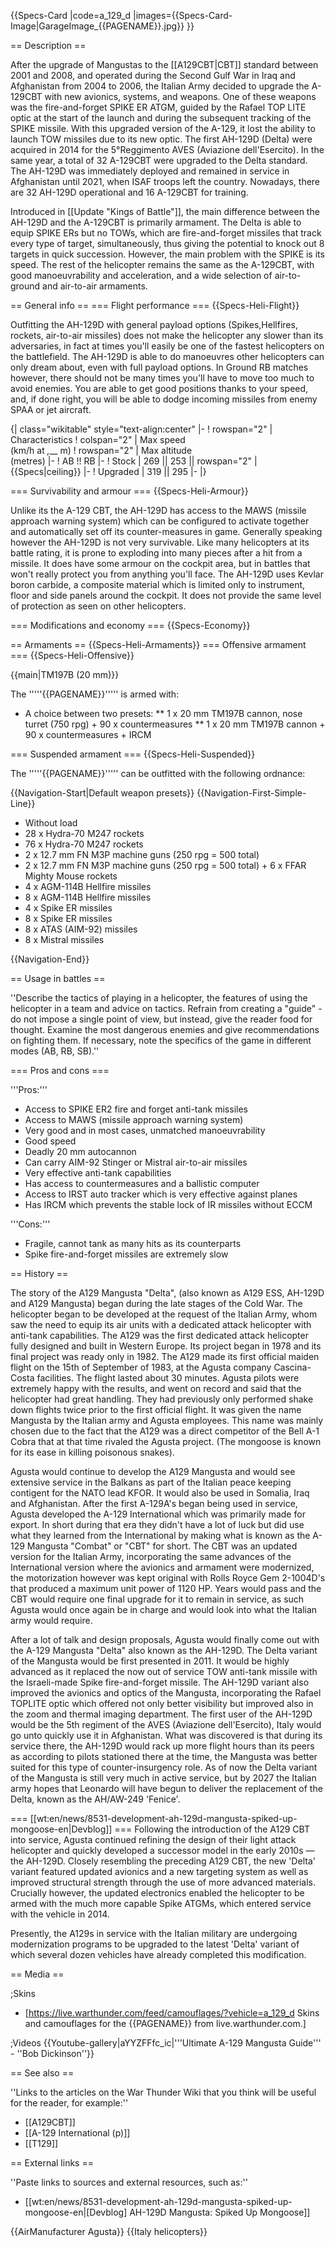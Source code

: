 {{Specs-Card
|code=a_129_d
|images={{Specs-Card-Image|GarageImage_{{PAGENAME}}.jpg}}
}}

== Description ==
<!-- ''In the description, the first part should be about the history of and the creation and combat usage of the helicopter, as well as its key features. In the second part, tell the reader about the helicopter in the game. Insert a screenshot of the vehicle, so that if the novice player does not remember the vehicle by name, he will immediately understand what kind of vehicle the article is talking about.'' -->
After the upgrade of Mangustas to the [[A129CBT|CBT]] standard between 2001 and 2008, and operated during the Second Gulf War in Iraq and Afghanistan from 2004 to 2006, the Italian Army decided to upgrade the A-129CBT with new avionics, systems, and weapons. One of these weapons was the fire-and-forget SPIKE ER ATGM, guided by the Rafael TOP LITE optic at the start of the launch and during the subsequent tracking of the SPIKE missile. With this upgraded version of the A-129, it lost the ability to launch TOW missiles due to its new optic. The first AH-129D (Delta) were acquired in 2014 for the 5°Reggimento AVES (Aviazione dell'Esercito). In the same year, a total of 32 A-129CBT were upgraded to the Delta standard. The AH-129D was immediately deployed and remained in service in Afghanistan until 2021, when ISAF troops left the country. Nowadays, there are 32 AH-129D operational and 16 A-129CBT for training.

Introduced in [[Update "Kings of Battle"]], the main difference between the AH-129D and the A-129CBT is primarily armament. The Delta is able to equip SPIKE ERs but no TOWs, which are fire-and-forget missiles that track every type of target, simultaneously, thus giving the potential to knock out 8 targets in quick succession. However, the main problem with the SPIKE is its speed. The rest of the helicopter remains the same as the A-129CBT, with good manoeuvrability and acceleration, and a wide selection of air-to-ground and air-to-air armaments.

== General info ==
=== Flight performance ===
{{Specs-Heli-Flight}}
<!-- ''Describe how the helicopter behaves in the air. Speed, manoeuvrability, acceleration and allowable loads - these are the most important characteristics of the vehicle.'' -->
Outfitting the AH-129D with general payload options (Spikes,Hellfires, rockets, air-to-air missiles) does not make the helicopter any slower than its adversaries, in fact at times you'll easily be one of the fastest helicopters on the battlefield. The AH-129D is able to do manoeuvres other helicopters can only dream about, even with full payload options. In Ground RB matches however, there should not be many times you'll have to move too much to avoid enemies. You are able to get good positions thanks to your speed, and, if done right, you will be able to dodge incoming missiles from enemy SPAA or jet aircraft.

{| class="wikitable" style="text-align:center"
|-
! rowspan="2" | Characteristics
! colspan="2" | Max speed<br>(km/h at _,___ m)
! rowspan="2" | Max altitude<br>(metres)
|-
! AB !! RB
|-
! Stock
| 269 || 253 || rowspan="2" | {{Specs|ceiling}}
|-
! Upgraded
| 319 || 295
|-
|}

=== Survivability and armour ===
{{Specs-Heli-Armour}}
<!-- ''Examine the survivability of the helicopter. Note how vulnerable the structure is and how secure the pilot is, whether the fuel tanks are armoured, etc. Describe the armour, if there is any, and also mention the vulnerability of other critical systems.'' -->
Unlike its the A-129 CBT, the AH-129D has access to the MAWS (missile approach warning system) which can be configured to activate together and automatically set off its counter-measures in game. Generally speaking however the AH-129D is not very survivable. Like many helicopters at its battle rating, it is prone to exploding into many pieces after a hit from a missile. It does have some armour on the cockpit area, but in battles that won't really protect you from anything you'll face. The AH-129D uses Kevlar boron carbide, a composite material which is limited only to instrument, floor and side panels around the cockpit. It does not provide the same level of protection as seen on other helicopters.

=== Modifications and economy ===
{{Specs-Economy}}

== Armaments ==
{{Specs-Heli-Armaments}}
=== Offensive armament ===
{{Specs-Heli-Offensive}}
<!-- ''Describe the offensive armament of the helicopter, if any. Describe how effective the cannons and machine guns are in battle, also what ammunition belts or drums are better to use. If there is no offensive weaponry, delete this subsection.'' -->
{{main|TM197B (20 mm)}}

The '''''{{PAGENAME}}''''' is armed with:

* A choice between two presets:
** 1 x 20 mm TM197B cannon, nose turret (750 rpg) + 90 x countermeasures
** 1 x 20 mm TM197B cannon + 90 x countermeasures + IRCM

=== Suspended armament ===
{{Specs-Heli-Suspended}}
<!-- ''Describe the helicopter's suspended armament: additional cannons under the winglets, any bombs, and rockets. Since any helicopter is essentially only a platform for suspended weaponry, this section is significant and deserves your special attention. If there is no suspended weaponry remove this subsection.'' -->
The '''''{{PAGENAME}}''''' can be outfitted with the following ordnance:

{{Navigation-Start|Default weapon presets}}
{{Navigation-First-Simple-Line}}

* Without load
* 28 x Hydra-70 M247 rockets
* 76 x Hydra-70 M247 rockets
* 2 x 12.7 mm FN M3P machine guns (250 rpg = 500 total)
* 2 x 12.7 mm FN M3P machine guns (250 rpg = 500 total) + 6 x FFAR Mighty Mouse rockets
* 4 x AGM-114B Hellfire missiles
* 8 x AGM-114B Hellfire missiles
* 4 x Spike ER missiles
* 8 x Spike ER missiles
* 8 x ATAS (AIM-92) missiles
* 8 x Mistral missiles

{{Navigation-End}}

== Usage in battles ==
<!-- ''Describe the tactics of playing in a helicopter, the features of using the helicopter in a team and advice on tactics. Refrain from creating a "guide" - do not impose a single point of view, but instead, give the reader food for thought. Examine the most dangerous enemies and give recommendations on fighting them. If necessary, note the specifics of the game in different modes (AB, RB, SB).'' -->
''Describe the tactics of playing in a helicopter, the features of using the helicopter in a team and advice on tactics. Refrain from creating a "guide" - do not impose a single point of view, but instead, give the reader food for thought. Examine the most dangerous enemies and give recommendations on fighting them. If necessary, note the specifics of the game in different modes (AB, RB, SB).''

=== Pros and cons ===
<!-- ''Summarise and briefly evaluate the vehicle in terms of its characteristics and combat effectiveness. Mark its pros and cons in the bulleted list. Try not to use more than 6 points for each of the characteristics. Avoid using categorical definitions such as "bad", "good" and the like - use substitutions with softer forms such as "inadequate" and "effective".'' -->
'''Pros:'''

* Access to SPIKE ER2 fire and forget anti-tank missiles
* Access to MAWS (missile approach warning system)
* Very good and in most cases, unmatched manoeuvrability
* Good speed
* Deadly 20 mm autocannon
* Can carry AIM-92 Stinger or Mistral air-to-air missiles
* Very effective anti-tank capabilities
* Has access to countermeasures and a ballistic computer
* Access to IRST auto tracker which is very effective against planes
* Has IRCM which prevents the stable lock of IR missiles without ECCM

'''Cons:'''

* Fragile, cannot tank as many hits as its counterparts
* Spike fire-and-forget missiles are extremely slow

== History ==
<!-- ''Describe the history of the creation and combat usage of the helicopter in more detail than in the introduction. If the historical reference turns out to be too long, take it to a separate article, taking a link to the article about the vehicle and adding a block "/History" (example: <nowiki>https://wiki.warthunder.com/(Vehicle-name)/History</nowiki>) and add a link to it here using the <code>main</code> template. Be sure to reference text and sources by using <code><nowiki><ref></ref></nowiki></code>, as well as adding them at the end of the article with <code><nowiki><references /></nowiki></code>. This section may also include the vehicle's dev blog entry (if applicable) and the in-game encyclopedia description (under <code><nowiki>=== In-game description ===</nowiki></code>, also if applicable).'' -->
The story of the A129 Mangusta "Delta", (also known as A129 ESS, AH-129D and A129 Mangusta) began during the late stages of the Cold War. The helicopter began to be developed at the request of the Italian Army, whom saw the need to equip its air units with a dedicated attack helicopter with anti-tank capabilities. The A129 was the first dedicated attack helicopter fully designed and built in Western Europe. Its project began in 1978 and its final project was ready only in 1982. The A129 made its first official maiden flight on the 15th of September of 1983, at the Agusta company Cascina-Costa facilities. The flight lasted about 30 minutes. Agusta pilots were extremely happy with the results, and went on record and said that the helicopter had great handling. They had previously only performed shake down flights twice prior to the first official flight. It was given the name Mangusta by the Italian army and Agusta employees. This name was mainly chosen due to the fact that the A129 was a direct competitor of the Bell A-1 Cobra that at that time rivaled the Agusta project. (The mongoose is known for its ease in killing poisonous snakes).

Agusta would continue to develop the A129 Mangusta and would see extensive service in the Balkans as part of the Italian peace keeping contigent for the NATO lead KFOR. It would also be used in Somalia, Iraq and Afghanistan. After the first A-129A's began being used in service, Agusta developed the A-129 International which was primarily made for export. In short during that era they didn't have a lot of luck but did use what they learned from the International by making what is known as the A-129 Mangusta "Combat" or "CBT" for short. The CBT was an updated version for the Italian Army, incorporating the same advances of the International version where the avionics and armament were modernized, the motorization however was kept original with Rolls Royce Gem 2-1004D's that produced a maximum unit power of 1120 HP. Years would pass and the CBT would require one final upgrade for it to remain in service, as such Agusta would once again be in charge and would look into what the Italian army would require.

After a lot of talk and design proposals, Agusta would finally come out with the A-129 Mangusta "Delta" also known as the AH-129D. The Delta variant of the Mangusta would be first presented in 2011. It would be highly advanced as it replaced the now out of service TOW anti-tank missile with the Israeli-made Spike fire-and-forget missile. The AH-129D variant also improved the avionics and optics of the Mangusta, incorporating the Rafael TOPLITE optic which offered not only better visibility but improved also in the zoom and thermal imaging department. The first user of the AH-129D would be the 5th regiment of the AVES (Aviazione dell'Esercito), Italy would go unto quickly use it in Afghanistan. What was discovered is that during its service there, the AH-129D would rack up more flight hours than its peers as according to pilots stationed there at the time, the Mangusta was better suited for this type of counter-insurgency role. As of now the Delta variant of the Mangusta is still very much in active service, but by 2027 the Italian army hopes that Leonardo will have begun to deliver the replacement of the Delta, known as the AH/AW-249 'Fenice'.

=== [[wt:en/news/8531-development-ah-129d-mangusta-spiked-up-mongoose-en|Devblog]] ===
Following the introduction of the A129 CBT into service, Agusta continued refining the design of their light attack helicopter and quickly developed a successor model in the early 2010s — the AH-129D. Closely resembling the preceding A129 CBT, the new 'Delta' variant featured updated avionics and a new targeting system as well as improved structural strength through the use of more advanced materials. Crucially however, the updated electronics enabled the helicopter to be armed with the much more capable Spike ATGMs, which entered service with the vehicle in 2014.

Presently, the A129s in service with the Italian military are undergoing modernization programs to be upgraded to the latest 'Delta' variant of which several dozen vehicles have already completed this modification.

== Media ==
<!-- ''Excellent additions to the article would be video guides, screenshots from the game, and photos.'' -->

;Skins
* [https://live.warthunder.com/feed/camouflages/?vehicle=a_129_d Skins and camouflages for the {{PAGENAME}} from live.warthunder.com.]

;Videos
{{Youtube-gallery|aYYZFFfc_ic|'''Ultimate A-129 Mangusta Guide''' - ''Bob Dickinson''}}

== See also ==
<!-- ''Links to the articles on the War Thunder Wiki that you think will be useful for the reader, for example:''
* ''reference to the series of the helicopter;''
* ''links to approximate analogues of other nations and research trees.'' -->
''Links to the articles on the War Thunder Wiki that you think will be useful for the reader, for example:''

* [[A129CBT]]
* [[A-129 International (p)]]
* [[T129]]

== External links ==
<!-- ''Paste links to sources and external resources, such as:''
* ''topic on the official game forum;''
* ''other literature.'' -->
''Paste links to sources and external resources, such as:''

* [[wt:en/news/8531-development-ah-129d-mangusta-spiked-up-mongoose-en|[Devblog] AH-129D Mangusta: Spiked Up Mongoose]]

{{AirManufacturer Agusta}}
{{Italy helicopters}}
